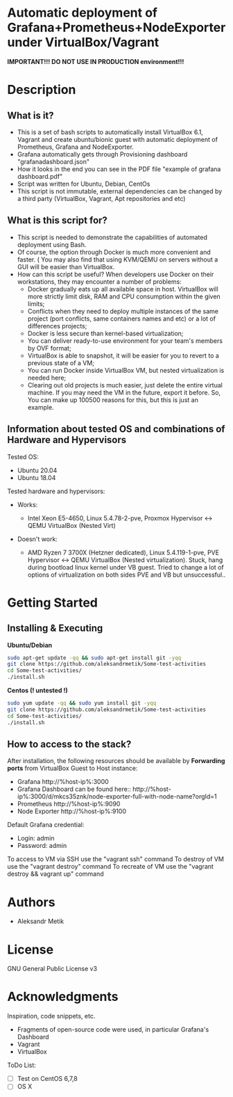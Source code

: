 # Automatic deployment of Grafana+Prometheus+NodeExporter under VirtualBox/Vagrant

**IMPORTANT!!! DO NOT USE IN PRODUCTION environment!!!**

# Description 

## What is it?
* This is a set of bash scripts to automatically install VirtualBox 6.1, Vagrant and create ubuntu/bionic guest with automatic deployment of Prometheus, Grafana and NodeExporter.
* Grafana automatically gets through Provisioning dashboard "grafanadashboard.json"
* How it looks in the end you can see in the PDF file "example of grafana dashboard.pdf"
* Script was written for Ubuntu, Debian, CentOs
* This script is not immutable, external dependencies can be changed by a third party (VirtualBox, Vagrant, Apt repositories and etc)

## What is this script for?
* This script is needed to demonstrate the capabilities of automated deployment using Bash.
* Of course, the option through Docker is much more convenient and faster.
( You may also find that using KVM/QEMU on servers without a GUI will be easier than VirtualBox.
* How can this script be useful? When developers use Docker on their workstations, they may encounter a number of problems:
  * Docker gradually eats up all available space in host. VirtualBox will more strictly limit disk, RAM and CPU consumption within the given limits;
  * Conflicts when they need to deploy multiple instances of the same project (port conflicts, same containers names and etc) or a lot of differences projects;
  * Docker is less secure than kernel-based virtualization;
  * You can deliver ready-to-use environment for your team's members by OVF format;
  * VirtualBox is able to snapshot, it will be easier for you to revert to a previous state of a VM;
  * You can run Docker inside VirtualBox VM, but nested virtualization is needed here;
  * Clearing out old projects is much easier, just delete the entire virtual machine. If you may need the VM in the future, export it before.
So, You can make up 100500 reasons for this, but this is just an example.

## Information about tested OS and combinations of Hardware and Hypervisors 
 Tested OS:
 + Ubuntu 20.04
 + Ubuntu 18.04

Tested hardware and hypervisors:
* Works:
  * Intel Xeon E5-4650, Linux 5.4.78-2-pve, Proxmox Hypervisor <-> QEMU  VirtualBox (Nested Virt) 

* Doesn't work: 
  * AMD Ryzen 7 3700X (Hetzner dedicated), Linux 5.4.119-1-pve,  PVE Hypervisor <-> QEMU VirtualBox (Nested virtualization). Stuck, hang during bootload linux kernel under VB guest. Tried to change a lot of options of virtualization on both sides PVE and VB but unsuccessful..

# Getting Started
## Installing & Executing
**Ubuntu/Debian**
```bash
sudo apt-get update -qq && sudo apt-get install git -yqq
git clone https://github.com/aleksandrmetik/Some-test-activities
cd Some-test-activities/
./install.sh
```
**Centos (! untested !)**
```bash
sudo yum update -qq && sudo yum install git -yqq
git clone https://github.com/aleksandrmetik/Some-test-activities
cd Some-test-activities/
./install.sh
```
## How to access to the stack?
After installation, the following resources should be available by **Forwarding ports** from VirtualBox Guest to Host instance:
* Grafana http://%host-ip%:3000
* Grafana Dashboard can be found here:: http://%host-ip%:3000/d/mkcs35znk/node-exporter-full-with-node-name?orgId=1
* Prometheus http://%host-ip%:9090
* Node Exporter http://%host-ip%:9100

Default Grafana credential: 
* Login: admin
* Password: admin

To access to VM via SSH use the "vagrant ssh" command
To destroy of VM use the "vagrant destroy" command
To recreate of VM use the "vagrant destroy && vagrant up" command

# Authors
+ Aleksandr Metik

# License
GNU General Public License v3

# Acknowledgments
Inspiration, code snippets, etc.
* Fragments of open-source code were used, in particular Grafana's Dashboard 
* Vagrant
* VirtualBox

ToDo List:
- [ ] Test on CentOS 6,7,8
- [ ] OS X
